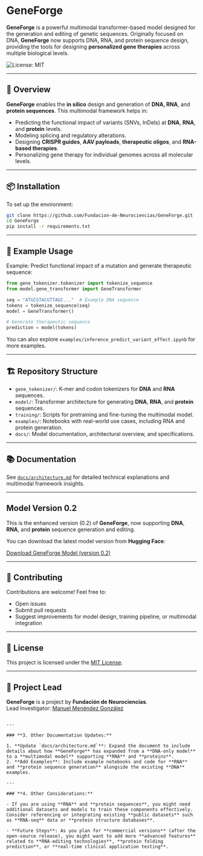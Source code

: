 # GeneForge

**GeneForge** is a powerful multimodal transformer-based model designed for the generation and editing of genetic sequences. Originally focused on DNA, **GeneForge** now supports DNA, RNA, and protein sequence design, providing the tools for designing **personalized gene therapies** across multiple biological levels.

![License: MIT](https://img.shields.io/badge/License-MIT-green.svg)

---

## 🚀 Overview

**GeneForge** enables the **in silico** design and generation of **DNA, RNA**, and **protein sequences**. This multimodal framework helps in:

- Predicting the functional impact of variants (SNVs, InDels) at **DNA**, **RNA**, and **protein** levels.
- Modeling splicing and regulatory alterations.
- Designing **CRISPR guides**, **AAV payloads**, **therapeutic oligos**, and **RNA-based therapies**.
- Personalizing gene therapy for individual genomes across all molecular levels.

---

## 📦 Installation

To set up the environment:

```bash
git clone https://github.com/Fundacion-de-Neurociencias/GeneForge.git
cd GeneForge
pip install -r requirements.txt
```

---

## 🧬 Example Usage

Example: Predict functional impact of a mutation and generate therapeutic sequence:

```python
from gene_tokenizer.tokenizer import tokenize_sequence
from model.gene_transformer import GeneTransformer

seq = "ATGCGTACGTTAGC..."  # Example DNA sequence
tokens = tokenize_sequence(seq)
model = GeneTransformer()

# Generate therapeutic sequence
prediction = model(tokens)
```

You can also explore `examples/inference_predict_variant_effect.ipynb` for more examples.

---

## 🏗️ Repository Structure

- `gene_tokenizer/`: K-mer and codon tokenizers for **DNA** and **RNA** sequences.
- `model/`: Transformer architecture for generating **DNA**, **RNA**, and **protein** sequences.
- `training/`: Scripts for pretraining and fine-tuning the multimodal model.
- `examples/`: Notebooks with real-world use cases, including RNA and protein generation.
- `docs/`: Model documentation, architectural overview, and specifications.

---

## 📚 Documentation

See [`docs/architecture.md`](docs/architecture.md) for detailed technical explanations and multimodal framework insights.

---

## Model Version 0.2

This is the enhanced version (0.2) of **GeneForge**, now supporting **DNA**, **RNA**, and **protein** sequence generation and editing.

You can download the latest model version from **Hugging Face**:

[Download GeneForge Model (version 0.2)](https://huggingface.co/fneurociencias/GeneForge)

---

## 🤝 Contributing

Contributions are welcome! Feel free to:
- Open issues
- Submit pull requests
- Suggest improvements for model design, training pipeline, or multimodal integration

---

## 📄 License

This project is licensed under the [MIT License](LICENSE).

---

## 🧠 Project Lead

**GeneForge** is a project by **Fundación de Neurociencias**.  
Lead Investigator: [Manuel Menéndez González](https://github.com/manuelmenendezg)

```

---

### **3. Other Documentation Updates:**

1. **Update `docs/architecture.md`**: Expand the document to include details about how **GeneForge** has expanded from a **DNA-only model** to a **multimodal model** supporting **RNA** and **proteins**.
2. **Add Examples**: Include example notebooks and code for **RNA** and **protein sequence generation** alongside the existing **DNA** examples.

---

### **4. Other Considerations:**

- If you are using **RNA** and **protein sequences**, you might need additional datasets and models to train these components effectively. Consider referencing or integrating existing **public datasets** such as **RNA-seq** data or **protein structure databases**.
  
- **Future Steps**: As you plan for **commercial versions** (after the open-source release), you might want to add more **advanced features** related to **RNA-editing technologies**, **protein folding prediction**, or **real-time clinical application testing**.
